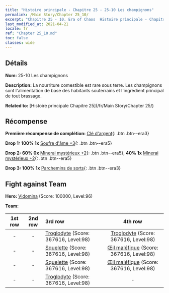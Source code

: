 ```yaml
---
title: "Histoire principale - Chapitre 25 - 25-10 Les champignons"
permalink: /Main Story/Chapter 25_10/
excerpt: "Chapitre 25 - 10. Era of Chaos  Histoire principale - Chapitre 25_10. 25-10 Les champignons"
last_modified_at: 2021-04-21
locale: fr
ref: "Chapter 25_10.md"
toc: false
classes: wide
---
```


## Détails

 **Nom:** 25-10 Les champignons

 **Description:** La nourriture comestible est rare sous terre. Les champignons sont l'alimentation de base des habitants souterrains et l'ingrédient principal de tout brassage.

 **Related to:** [Histoire principale Chapitre 25](/fr/Main Story/Chapter 25/)

## Récompense

 **Première récompense de complétion:** [Clé d'argent](/fr/Items/con_693/){: .btn .btn--era3}

 **Drop 1:** **100% 1x** [Soufre d'âme +3](/fr/Items/mat_85/){: .btn .btn--era5}

 **Drop 2:** **60% 0x** [Minerai mystérieux +2](/fr/Items/mat_75/){: .btn .btn--era5}, **40% 1x** [Minerai mystérieux +2](/fr/Items/mat_75/){: .btn .btn--era5}

 **Drop 3:** **100% 1x** [Parchemins de sorts](/fr/Items/con_694/){: .btn .btn--era3}


## Fight against Team
 **Hero:** [Vidomina](/fr/heroes/Vidomina/) (Score: 100000, Level:96)

 **Team:**


  | 1st row | 2nd row | 3rd row | 4th row |
  |:----:|:----:|:----|:----:|
  | - | - | [Troglodyte](/fr/units/Troglodyte/) (Score: 367616, Level:98)  | [Troglodyte](/fr/units/Troglodyte/) (Score: 367616, Level:98)  |
  | - | - | [Squelette](/fr/units/Skeleton/) (Score: 367616, Level:98)  | [Œil maléfique](/fr/units/Beholder/) (Score: 367616, Level:98)  |
  | - | - | [Squelette](/fr/units/Skeleton/) (Score: 367616, Level:98)  | [Œil maléfique](/fr/units/Beholder/) (Score: 367616, Level:98)  |
  | - | - | [Troglodyte](/fr/units/Troglodyte/) (Score: 367616, Level:98)  | - |


